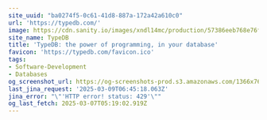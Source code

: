 ```yaml
---
site_uuid: "ba0274f5-0c61-41d8-887a-172a42a610c0"
url: 'https://typedb.com/'
image: https://cdn.sanity.io/images/xndl14mc/production/57386eeb768e76f477854101fd8a8abf1677138a-3316x1850.png
site_name: TypeDB
title: 'TypeDB: the power of programming, in your database'
favicon: 'https://typedb.com/favicon.ico'
tags:
- Software-Development
- Databases
og_screenshot_url: https://og-screenshots-prod.s3.amazonaws.com/1366x768/80/false/753a78d883a550fd8b8cb2f5ee4c711bc6b2e81f1e7b8e12ad9ce56dcdae344a.jpeg
last_jina_request: '2025-03-09T06:45:18.063Z'
jina_error: "\"'HTTP error! status: 429'\""
og_last_fetch: 2025-03-07T05:19:02.919Z
---
```


